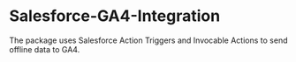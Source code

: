 # Salesforce-GA4-Integration
The package uses Salesforce Action Triggers and Invocable Actions to send offline data to GA4.
